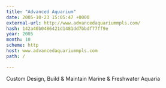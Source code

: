 ```yaml
---
title: "Advanced Aquarium"
date: 2005-10-23 15:05:47 +0000
external-url: http://www.advancedaquariummpls.com/
hash: 142a40b0486421d1481dd7bbdf77ff9e
year: 2005
month: 10
scheme: http
host: www.advancedaquariummpls.com
path: /

---
```


Custom Design, Build & Maintain Marine & Freshwater Aquaria
